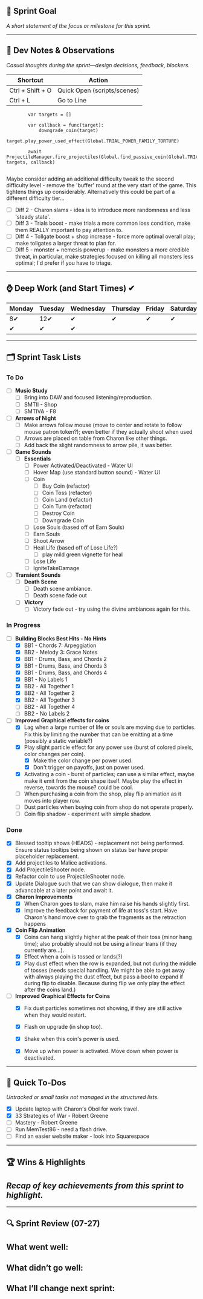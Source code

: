 
## 🎯 Sprint Goal  
_A short statement of the focus or milestone for this sprint._

---
## 🧠 Dev Notes & Observations  
_Casual thoughts during the sprint—design decisions, feedback, blockers._

| Shortcut         | Action                      |
| ---------------- | --------------------------- |
| Ctrl + Shift + O | Quick Open (scripts/scenes) |
| Ctrl + L         | Go to Line                  |

```
		var targets = []
		
		var callback = func(target):
			downgrade_coin(target)
			target.play_power_used_effect(Global.TRIAL_POWER_FAMILY_TORTURE)

		await ProjectileManager.fire_projectiles(Global.find_passive_coin(Global.TRIAL_POWER_FAMILY_TORTURE), targets, callback)


```

Maybe consider adding an additional difficulty tweak to the second difficulty level - remove the 'buffer' round at the very start of the game. This tightens things up considerably. Alternatively this could be part of a different difficulty tier...
- [ ] Diff 2 - Charon slams - idea is to introduce more randomness and less 'steady state'.
- [ ] Diff 3 - Trials boost - make trials a more common loss condition, make them REALLY important to pay attention to.
- [ ] Diff 4 - Tollgate boost + shop increase - force more optimal overall play; make tollgates a larger threat to plan for.
- [ ] Diff 5 - monster + nemesis powerup - make monsters a more credible threat, in particular, make strategies focused on killing all monsters less optimal; I'd prefer if you have to triage.

---
## ⌚ Deep Work (and Start Times) ✔

| Monday | Tuesday | Wednesday | Thursday | Friday | Saturday | Sunday |
| ------ | ------- | --------- | -------- | ------ | -------- | ------ |
| 8✔     | 12✔     | ✔         | ✔        | ✔      | ✔        | ✔      |
| ✔      | ✔       | ✔         |          |        |          |        |

---
## 🗂️ Sprint Task Lists
### To Do  
- [ ] **Music Study**
	- [ ] Bring into DAW and focused listening/reproduction.
	- [ ] SMTII - Shop
	- [ ] SMTIVA - F8
- [ ] **Arrows of Night**
	- [ ] Make arrows follow mouse (move to center and rotate to follow mouse patron token?); even better if they actually shoot when used
	- [ ] Arrows are placed on table from Charon like other things.
	- [ ] Add back the slight randomness to arrow pile, it was better. 
- [ ] **Game Sounds**
	- [ ] **Essentials**
		- [ ] Power Activated/Deactivated - Water UI
		- [ ] Hover Map (use standard button sound) - Water UI
		- [ ] Coin
			- [ ] Buy Coin (refactor)
			- [ ] Coin Toss (refactor)
			- [ ] Coin Land (refactor) 
			- [ ] Coin Turn (refactor)
			- [ ] Destroy Coin
			- [ ] Downgrade Coin
		- [ ] Lose Souls (based off of Earn Souls)
		- [ ] Earn Souls 
		- [ ] Shoot Arrow
		- [ ] Heal Life (based off of Lose Life?)
			- [ ] play mild green vignette for heal
		- [ ] Lose Life
		- [ ] IgniteTakeDamage

- [ ] **Transient Sounds**
	- [ ] **Death Scene**
		- [ ] Death scene ambiance.
		- [ ] Death scene fade out
	- [ ] **Victory**
		- [ ] Victory fade out - try using the divine ambiances again for this.

### In Progress  
- [ ] **Building Blocks Best Hits - No Hints**
	- [x] BB1 - Chords 7: Arpeggiation
	- [x] BB2 - Melody 3: Grace Notes
	- [x] BB1 - Drums, Bass, and Chords 2
	- [x] BB1 - Drums, Bass, and Chords 3
	- [x] BB1 - Drums, Bass, and Chords 4
	- [x] BB1 - No Labels 1
	- [x] BB2 - All Together 1
	- [x] BB2 - All Together 2
	- [x] BB2 - All Together 3
	- [ ] BB2 - All Together 4
	- [ ] BB2 - No Labels 2
- [ ] **Improved Graphical effects for coins**
	- [x]  Lag when a large number of life or souls are moving due to particles. Fix this by limiting the number that can be emitting at a time (possibly a static variable?)
	- [x] Play slight particle effect for any power use (burst of colored pixels, color changes per coin).
		- [x] Make the color change per power used.
		- [x] Don't trigger on payoffs, just on power used.
	- [x] Activating a coin - burst of particles; can use a similar effect, maybe make it emit from the coin shape itself. Maybe play the effect in reverse, towards the mouse? could be cool.
	- [ ] When purchasing a coin from the shop, play flip animation as it moves into player row.
	- [ ] Dust particles when buying coin from shop do not operate properly. 
	- [ ] Coin flip shadow - experiment with simple shadow.

### Done  
- [x] Blessed tooltip shows (HEADS) - replacement not being performed. Ensure status tooltips being shown on status bar have proper placeholder replacement.
- [x] Add projectiles to Malice activations.
- [x] Add ProjectileShooter node.
- [x] Refactor coin to use ProjectileShooter node.
- [x] Update Dialogue such that we can show dialogue, then make it advancable at a later point and await it.
- [x] **Charon Improvements**
	- [x] When Charon goes to slam, make him raise his hands slightly first.
	- [x] Improve the feedback for payment of life at toss's start. Have Charon's hand move over to grab the fragments as the retraction happens
- [x] **Coin Flip Animation**
	- [x] Coins can hang slightly higher at the peak of their toss (minor hang time); also probably should not be using a linear trans (if they currently are...).
	- [x] Effect when a coin is tossed or lands(?)
	- [x] Play dust effect when the row is expanded, but not during the middle of tosses (needs special handling. We might be able to get away with always playing the dust effect, but pass a bool to expand if during flip to disable. Because during flip we only play the effect after the coins land.)
- [ ] **Improved Graphical Effects for Coins**
	- [x] Fix dust particles sometimes not showing, if they are still active when they would restart.
	- [x] Flash on upgrade (in shop too).
	- [x] Shake when this coin's power is used.
	- [x] Move up when power is activated. Move down when power is deactivated.


---
## 📝 Quick To-Dos  
_Untracked or small tasks not managed in the structured lists._
- [x] Update laptop with Charon's Obol for work travel.
- [x] 33 Strategies of War - Robert Greene
- [ ] Mastery - Robert Greene
- [ ] Run MemTest86 - need a flash drive.
- [ ] Find an easier website maker - look into Squarespace

---
## 🏆 Wins & Highlights
_Recap of key achievements from this sprint to highlight._
- 

---
## 🔍 Sprint Review (07-27)  
**What went well:**  
-  

**What didn’t go well:**  
-  

**What I’ll change next sprint:**  
-  
